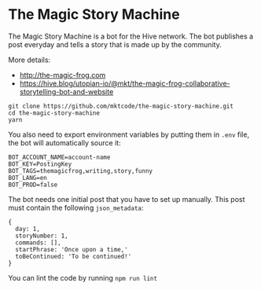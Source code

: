 # The Magic Story Machine

The Magic Story Machine is a bot for the Hive network. The bot publishes a post everyday and tells a story that is made up by the community.

More details:

- http://the-magic-frog.com
- https://hive.blog/utopian-io/@mkt/the-magic-frog-collaborative-storytelling-bot-and-website

```
git clone https://github.com/mktcode/the-magic-story-machine.git
cd the-magic-story-machine
yarn
```

You also need to export environment variables by putting them in `.env` file, the bot will automatically source it:

```
BOT_ACCOUNT_NAME=account-name
BOT_KEY=PostingKey
BOT_TAGS=themagicfrog,writing,story,funny
BOT_LANG=en
BOT_PROD=false
```

The bot needs one initial post that you have to set up manually. This post must contain the following `json_metadata`:

```
{
  day: 1,
  storyNumber: 1,
  commands: [],
  startPhrase: 'Once upon a time,'
  toBeContinued: 'To be continued!'
}
```

You can lint the code by running `npm run lint`
